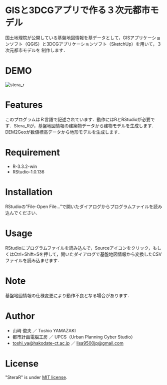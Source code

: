 # GISと3DCGアプリで作る３次元都市モデル

国土地理院が公開している基盤地図情報を基データとして，GISアプリケーションソフト（QGIS）と3DCGアプリケーションソフト（SketchUp）を用いて，３次元都市モデルを
制作します．

# DEMO

![stera_r](https://user-images.githubusercontent.com/21374896/157591374-c7f2aa3a-8807-4cee-aa2e-484b49765938.png)

# Features

このプログラムはＲ言語で記述されています．動作にはRとRStudioが必要です．Stera_Rが，基盤地図情報の建築物データから建物モデルを生成します．DEM2Geoが数値標高データから地形モデルを生成します．

# Requirement

* R-3.3.2-win
* RStudio-1.0.136

# Installation

RStudioの”File-Open File...”で開いたダイアログからプログラムファイルを読み込んでください．

# Usage

RStudioにプログラムファイルを読み込んで，Sourceアイコンをクリック，もしくはCtrl+Shift+Sを押して，開いたダイアログで基盤地図情報から変換したCSVファイルを読み込ませます．

# Note

基盤地図情報の仕様変更により動作不良となる場合があります．

# Author

* 山﨑 俊夫 ／ Toshio YAMAZAKI
* 都市計画電脳工房 ／ UPCS（Urban Planning Cyber Studio）
* toshi_ya@hakodate-ct.ac.jp  ／ lisa9500jp@gmail.com

# License

"SteraR" is under [MIT license](https://en.wikipedia.org/wiki/MIT_License).

